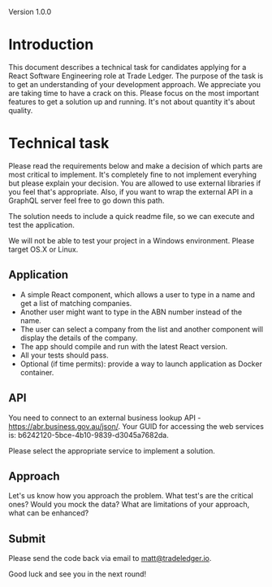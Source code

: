 Version 1.0.0

# Introduction

This document describes a technical task for candidates applying for a React Software Engineering role at Trade Ledger. The purpose of the task is to get an understanding of your development approach. We appreciate you are taking time to have a crack on this. Please focus on the most important features to get a solution up and running. It's not about quantity it's about quality. 

# Technical task

Please read the requirements below and make a decision of which parts are most critical to implement. It's completely fine to not implement everyhing but please explain your decision. You are allowed to use external libraries if you feel that's appropriate. Also, if you want to wrap the external API in a GraphQL server feel free to go down this path. 

The solution needs to include a quick readme file, so we can execute and test the application. 

We will not be able to test your project in a Windows environment. Please target OS.X or Linux.


## Application

- A simple React component, which allows a user to type in a name and get a list of matching companies. 
- Another user might want to type in the ABN number instead of the name.
- The user can select a company from the list and another component will display the details of the company. 
- The app should compile and run with the latest React version.
- All your tests should pass.
- Optional (if time permits): provide a way to launch application as Docker container.

## API

You need to connect to an external business lookup API - https://abr.business.gov.au/json/.
Your GUID for accessing the web services is: b6242120-5bce-4b10-9839-d3045a7682da. 

Please select the appropriate service to implement a solution. 


## Approach

Let's us know how you approach the problem. What test's are the critical ones? Would you mock the data? What are limitations of your approach, what can be enhanced? 


## Submit

Please send the code back via email to matt@tradeledger.io.

Good luck and see you in the next round!